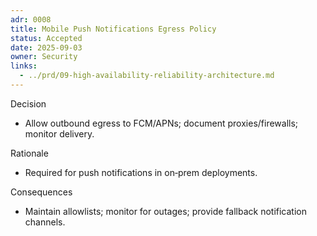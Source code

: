 ```yaml
---
adr: 0008
title: Mobile Push Notifications Egress Policy
status: Accepted
date: 2025-09-03
owner: Security
links:
  - ../prd/09-high-availability-reliability-architecture.md
---
```


Decision
- Allow outbound egress to FCM/APNs; document proxies/firewalls; monitor delivery.

Rationale
- Required for push notifications in on‑prem deployments.

Consequences
- Maintain allowlists; monitor for outages; provide fallback notification channels.

